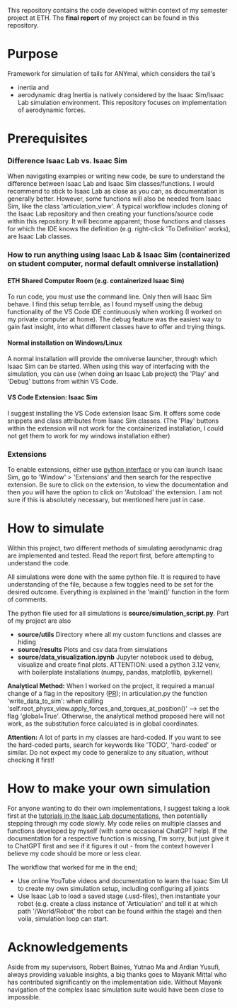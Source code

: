 This repository contains the code developed within context of my semester project at ETH.
The **final report** of my project can be found in this repository.

# Purpose
Framework for simulation of tails for ANYmal, which considers the tail's
- inertia and
- aerodynamic drag
Inertia is natively considered by the Isaac Sim/Isaac Lab simulation environment.
This repository focuses on implementation of aerodynamic forces.

# Prerequisites
### Difference Isaac Lab vs. Isaac Sim 
When navigating examples or writing new code, be sure to understand the difference between Isaac Lab and Isaac Sim classes/functions.
I would recommend to stick to Isaac Lab as close as you can, as documentation is generally better. However, some functions will also be needed from Isaac Sim, like the class 'articulation_view'.
A typical workflow includes cloning of the Isaac Lab repository and then creating your functions/source code within this repository. It will become apparent; those functions and classes for which the IDE knows the definition (e.g. right-click 'To Definition' works), are Isaac Lab classes.
### How to run anything using Isaac Lab & Isaac Sim (containerized on student computer, normal default omniverse installation)
#### ETH Shared Computer Room (e.g. containerized Isaac Sim)
To run code, you must use the command line. Only then will Isaac Sim behave.
I find this setup terrible, as I found myself using the debug functionality of the VS Code IDE continuously when working (I worked on my private computer at home). The debug feature was the easiest way to gain fast insight, into what different classes have to offer and trying things.
#### Normal installation on Windows/Linux
A normal installation will provide the omniverse launcher, through which Isaac Sim can be started.
When using this way of interfacing with the simulation, you can use (when doing an Isaac Lab project) the 'Play' and 'Debug' buttons from within VS Code.

#### VS Code Extension: Isaac Sim
I suggest installing the VS Code extension Isaac Sim. It offers some code snippets and class attributes from Isaac Sim classes.
(The 'Play' buttons within the extension will not work for the containerized installation, I could not get them to work for my windows installation either)

### Extensions
To enable extensions, either use [python interface](https://docs.omniverse.nvidia.com/py/isaacsim/source/extensions/omni.isaac.core/docs/index.html?highlight=enable_extension#omni.isaac.core.utils.extensions.enable_extension) or you can launch Isaac Sim, go to 'Window' > 'Extensions' and then search for the respective extension. Be sure to click on the extension, to view the documentation and then you will have the option to click on 'Autoload' the extension. I am not sure if this is absolutely necessary, but mentioned here just in case.


# How to simulate
Within this project, two different methods of simulating aerodynamic drag are implemented and tested.
Read the report first, before attempting to understand the code.

All simulations were done with the same python file. It is required to have understanding of the file, because a few toggles need to be set for the desired outcome.
Everything is explained in the 'main()' function in the form of comments.

The python file used for all simulations is **source/simulation_script.py**.
Part of my project are also
- **source/utils** Directory where all my custom functions and classes are hiding
- **source/results** Plots and csv data from simulations
- **source/data_visualization.ipynb** Jupyter notebook used to debug, visualize and create final plots. ATTENTION: used a python 3.12 venv, with boilerplate installations (numpy, pandas, matplotlib, ipykernel)

**Analytical Method:** When I worked on the project, it required a manual change of a flag in the repository ([PR](https://github.com/isaac-sim/IsaacLab/pull/1223)); in articulation.py the function 'write_data_to_sim': when calling 'self.root_physx_view.apply_forces_and_torques_at_position()' --> set the flag 'global=True'. Otherwise, the analytical method proposed here will not work, as the substitution force calculated is in global coordinates.

**Attention:** A lot of parts in my classes are hard-coded. If you want to see the hard-coded parts, search for keywords like 'TODO', 'hard-coded' or similar. Do not expect my code to generalize to any situation, without checking it first!

# How to make your own simulation
For anyone wanting to do their own implementations, I suggest taking a look first at the [tutorials in the Isaac Lab documentations](https://isaac-sim.github.io/IsaacLab/source/tutorials/index.html), then potentially stepping through my code slowly. My code relies on multiple classes and functions developed by myself (with some occasional ChatGPT help). If the documentation for a respective function is missing, I'm sorry, but just give it to ChatGPT first and see if it figures it out - from the context however I believe my code should be more or less clear.

The workflow that worked for me in the end;
- Use online YouTube videos and documentation to learn the Isaac Sim UI to create my own simulation setup, including configuring all joints
- Use Isaac Lab to load a saved stage (.usd-files), then instantiate your robot (e.g. create a class instance of 'Articulation' and tell it at which path '/World/Robot' the robot can be found within the stage) and then voila, simulation loop can start.



# Acknowledgements
Aside from my supervisors, Robert Baines, Yutnao Ma and Ardian Yusufi, always providing valuable insights, a big thanks goes to Mayank Mittal who has contributed significantly on the implementation side. Without Mayank navigation of the complex Isaac simulation suite would have been close to impossible.